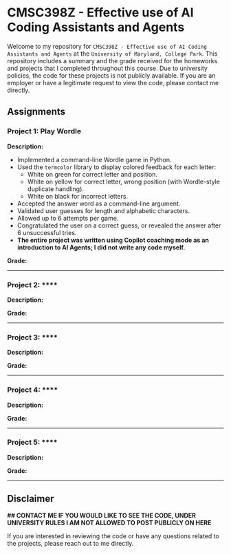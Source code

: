 # CMSC398Z - Effective use of AI Coding Assistants and Agents

Welcome to my repository for ```CMSC398Z - Effective use of AI Coding Assistants and Agents``` at the ```University of Maryland, College Park```. This repository includes a summary and the grade received for the homeworks and projects that I completed throughout this course. Due to university policies, the code for these projects is not publicly available. If you are an employer or have a legitimate request to view the code, please contact me directly.

## Assignments 

### Project 1: **Play Wordle**
**Description:**  
- Implemented a command-line Wordle game in Python.
- Used the `termcolor` library to display colored feedback for each letter:
  - White on green for correct letter and position.
  - White on yellow for correct letter, wrong position (with Wordle-style duplicate handling).
  - White on black for incorrect letters.
- Accepted the answer word as a command-line argument.
- Validated user guesses for length and alphabetic characters.
- Allowed up to 6 attempts per game.
- Congratulated the user on a correct guess, or revealed the answer after 6 unsuccessful tries.
- **The entire project was written using Copilot coaching mode as an introduction to AI Agents; I did not write any code myself.**

**Grade:** 

---

### Project 2: ****  
**Description:**  

**Grade:**

---

### Project 3: ****
**Description:**  

**Grade:** 

---

### Project 4: ****  
**Description:**  


**Grade:**

---

### Project 5: ****
**Description:**


**Grade:**


---

## Disclaimer

**## CONTACT ME IF YOU WOULD LIKE TO SEE THE CODE, UNDER UNIVERSITY RULES I AM NOT ALLOWED TO POST PUBLICLY ON HERE**

If you are interested in reviewing the code or have any questions related to the projects, please reach out to me directly.
